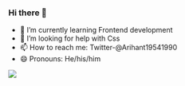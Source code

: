 ### Hi there 👋

- 🌱 I’m currently learning Frontend development
-  🤔 I’m looking for help with Css
- 📫 How to reach me: Twitter-@Arihant19541990
- 😄 Pronouns: He/his/him

<img src="https://github-readme-stats.vercel.app/api?username=Arihant522&&show_icons=true&title_color=ffffff&icon_color=bb2acf&text_color=daf7dc&bg_color=151515">
